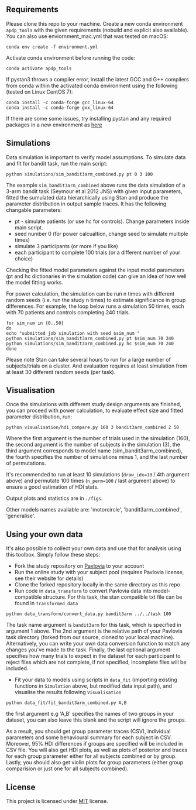 ## Requirements

Please clone this repo to your machine. Create a new conda environment `apdp_tools` with the given requirements (nobuild and explicit also available). You can also use enviornment_mac.yml that was tested on macOS:

```setup
conda env create -f environment.yml
```

Activate conda environment before running the code:

```setup
conda activate apdp_tools
```

If pystan3 throws a compiler error, install the latest GCC and G++ compilers from conda within the activated conda environment using the following (tested on Linux CentOS 7):

```setup
conda install -c conda-forge gcc_linux-64
conda install -c conda-forge gxx_linux-64
```

If there are some some issues, try installing pystan and any required packages in a new environment as <a href='https://pystan.readthedocs.io/en/latest/installation.html'>here</a>
   
## Simulations

Data simulation is important to verify model assumptions. To simulate data and fit for bandit task, run the main script:

```train
python simulations/sim_bandit3arm_combined.py pt 0 3 100
```

The example `sim_bandit3arm_combined` above runs the data simulation of a 3-arm bandit task (Seymour et al 2012 JNS) with given input parameters, fitted the sumulated data hierarchically using Stan and produce the parameter distribution in output sample traces. It has the following changable parameters:

* pt - simulate patients (or use hc for controls). Change parameters inside main script.
* seed number 0 (for power calcualtion, change seed to simulate multiple times)
* simulate 3 participants (or more if you like)
* each participant to complete 100 trials (or a different number of your choice)

Checking the fitted model parameters against the input model parameters (pt and hc dictionaries in the simulation code) can give an idea of how well the model fitting works.

For power calculation, the simulation can be run n times with different random seeds (i.e. run the study n times) to estimate significance in group differences. For example, the loop below runs a simulation 50 times, each with 70 patients and controls completing 240 trials.

```
for sim_num in {0..50}
do
echo "submitted job simulation with seed $sim_num "
python simulations/sim_bandit3arm_combined.py pt $sim_num 70 240
python simulations/sim_bandit3arm_combined.py hc $sim_num 70 240
done
```

Please note Stan can take several hours to run for a large number of subjects/trials on a cluster. And evaluation requires at least simulation from at least 30 different random seeds (per task).

## Visualisation

Once the simulations with different study design arguments are finished, you can proceed with power calculation, to evaluate effect size and fitted parameter distribution, run:

```eval
python visualisation/hdi_compare.py 160 3 bandit3arm_combined 2 50
```
Where the first argument is the number of trials used in the simulation (160), the second argument is the number of subjects in the simulation (3), the third argument corresponds to model name (sim_bandit3arm_combined), the fourth specifies the number of simulations minus 1, and the last number of permutations.

It's recommended to run at least 10 simulations (`draw_idx=10` / 4th argument above) and permutate 100 times (`n_perm=100` / last argument above) to ensure a good estimation of HDI stats.
  
Output plots and statistics are in `./figs`.

Other models names available are: 'motorcircle', 'bandit3arm_combined', 'generalise'.

## Using your own data

It's also possible to collect your own data and use that for analysis using this toolbox. Simply follow these steps:

* Fork the study repository on [Pavlovia](https://pavlovia.org) to your account
* Run the online study with your subject pool (requires Pavlovia license, see their website for details)
* Clone the forked repository locally in the same directory as this repo 
* Run code in `data_transform` to convert Pavlovia data into model-compatible structure. For this task, the stan compatible txt file can be found in `transformed_data`

```eval
python data_transform/convert_data.py bandit3arm ../../task 100
```

The task name argument is `bandit3arm` for this task, which is specified in argument 1 above. The 2nd argument is the relative path of your Pavlovia task directory (forked from our source, cloned to your local machine). Alternatively, you can write your own data conversion function to match any changes you've made to the task. Finally, the last optional argument specifies how many trials to expect in the dataset for each participant to reject files which are not complete, if not specified, incomplete files will be included.

* Fit your data to models using scripts in `data_fit` (importing existing functions in `Simulation` above, but modified data input path), and visualise the results following `Visualisation`
```eval
python data_fit/fit_bandit3arm_combined.py A,B
```

the first argument e.g 'A,B' specifies the names of two groups in your dataset, you can also leave this blank and the script will ignore the groups. 

As a result, you should get group parameter traces (CSV), individual parameters and some behavioural summary for each subject in CSV. Moreover, 95% HDI differences if groups are specified will be included in CSV file. You will also get HDI plots, as well as plots of posterior and traces for each group parameter either for all subjects combined or by group. Lastly, you should also get violin plots for group parameters (either group comparision or just one for all subjects combined).

## License

This project is licensed under [MIT](https://opensource.org/licenses/MIT) license.

